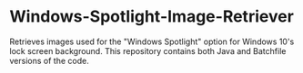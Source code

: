 # Windows-Spotlight-Image-Retriever
Retrieves images used for the "Windows Spotlight" option for Windows 10's lock screen background.
This repository contains both Java and Batchfile versions of the code.
